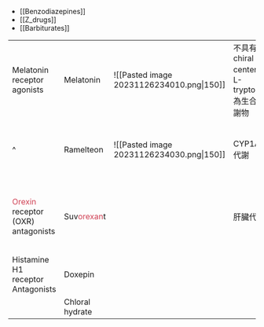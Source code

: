 - [[Benzodiazepines]]
- [[Z_drugs]]
- [[Barbiturates]] 

|                                                                      |                                               |                                           |                                                      |                                                                    |     |
| -------------------------------------------------------------------- | --------------------------------------------- | ----------------------------------------- | ---------------------------------------------------- | ------------------------------------------------------------------ | --- |
| Melatonin receptor agonists                                          | Melatonin                                     | ![[Pasted image 20231126234010.png\|150]] | 不具有 chiral center，以 L-tryptophan 為生合成代謝物 |                                                                    |     |
| ^                                                                    | Ramelteon                                     | ![[Pasted image 20231126234030.png\|150]] | CYP1A2 代謝                                          | 泌乳激素(Prolactin)分泌增加、睪固酮(Testosterone)分泌下 降         |     |
| <span style="color:#d04255">Orexin</span> receptor (OXR) antagonists | Suv<span style="color:#d04255">orexan</span>t |                                           | 肝臟代謝                                             | 可增加快速動眼期和延長睡眠時間<br>減少入眠時間以及減少半夜醒來時間 |     |
| Histamine H1 receptor Antagonists                                    | Doxepin                                       |                                           |                                                      |                                                                    |     |
|                                                                      | Chloral hydrate                               |                                           |                                                      |                                                                    |     |
